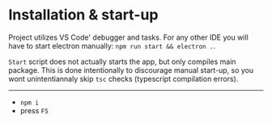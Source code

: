 # Installation & start-up

Project utilizes VS Code' debugger and tasks. For any other IDE you will have to start electron manually: `npm run start && electron .`.

`Start` script does not actually starts the app, but only compiles main package. This is done intentionally to discourage manual start-up, so you wont unintentiannaly skip `tsc` checks (typescript compilation errors).

---

- `npm i`
- press `F5`